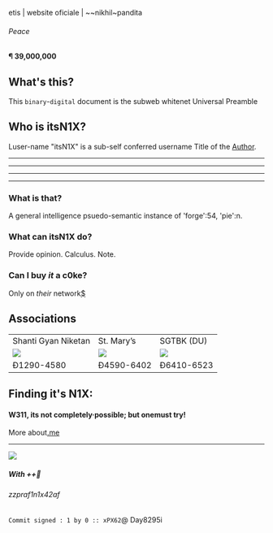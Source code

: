 etis | website oficiale | ~~nikhil~pandita

###### Peace
<h4 id="peace">¶ 39,000,000</h4>

## What's this?
This `binary`-`digital` document is the subweb whitenet Universal Preamble

## Who is itsN1X?
Luser-name "itsN1X" is a sub-self conferred username Title of the [Author](https://google.com/search?q=itsN1X).

----
----
----
----

### What is that?
A general intelligence psuedo-semantic instance of 'forge':54, 'pie':n.

### What can itsN1X do?
Provide opinion. Calculus. Note.

### Can I buy *it* a c0ke?
Only on _their_ network[$](https://9xo.github.io/R/teb)

## Associations
<html>
<table>
<tr border='false'><td>Shanti Gyan Niketan</td><td>St. Mary’s</td><td>SGTBK (DU)</td></tr>
<tr><td><img src="https://avatars2.githubusercontent.com/u/23287498"></td><td><img src="https://avatars1.githubusercontent.com/u/23268096"></td><td><img src="http://fees.sgtbkhalsadu.ac.in/static/dist/images/logos/1.png"></td></tr>
<tr><td>Ð1290-4580</td><td>Ð4590-6402</td><td>Ð6410-6523</td></tr>
</table>
</html>

## Finding it's N1X:
#### W311, its not completely·possible; but onemust try!
More about[.me](https://about.me/itsN1X)

----

![](https://i.imgur.com/9k6WmlN.png#full)

##### With ++🖤
###### zzpraf1n1x42af
`Commit signed : 1 by 0 :: xPX62`@ Day8295i
